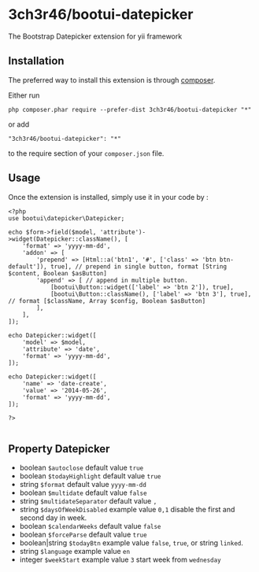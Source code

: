 3ch3r46/bootui-datepicker
============================
The Bootstrap Datepicker extension for yii framework

Installation
------------

The preferred way to install this extension is through [composer](http://getcomposer.org/download/).

Either run

```
php composer.phar require --prefer-dist 3ch3r46/bootui-datepicker "*"
```

or add

```
"3ch3r46/bootui-datepicker": "*"
```

to the require section of your `composer.json` file.


Usage
-----

Once the extension is installed, simply use it in your code by  :

```
<?php
use bootui\datepicker\Datepicker;

echo $form->field($model, 'attribute')->widget(Datepicker::className(), [
	'format' => 'yyyy-mm-dd',
	'addon' => [
		'prepend' => [Html::a('btn1', '#', ['class' => 'btn btn-default']), true], // prepend in single button, format [String $content, Boolean $asButton]
		'append' => [ // append in multiple button.
			[bootui\Button::widget(['label' => 'btn 2']), true],
			[bootui\Button::className(), ['label' => 'btn 3'], true], // format [$className, Array $config, Boolean $asButton]
		],
	],
]);

echo Datepicker::widget([
	'model' => $model,
	'attribute' => 'date',
	'format' => 'yyyy-mm-dd',
]);

echo Datepicker::widget([
	'name' => 'date-create',
	'value' => '2014-05-26',
	'format' => 'yyyy-mm-dd',
]);

?>


```

Property Datepicker
-------------------

- boolean `$autoclose` default value `true`
- boolean `$todayHighlight` default value `true`
- string `$format` default value `yyyy-mm-dd`
- boolean `$multidate` default value `false`
- string `$multidateSeparator` default value `,`
- string `$daysOfWeekDisabled` example value `0,1` disable the first and second day in week.
- boolean `$calendarWeeks` default value `false`
- boolean `$forceParse` default value `true`
- boolean|string `$todayBtn` example value `false`, `true`, or string `linked`.
- string `$language` example value `en`
- integer `$weekStart` example value `3` start week from `wednesday`

